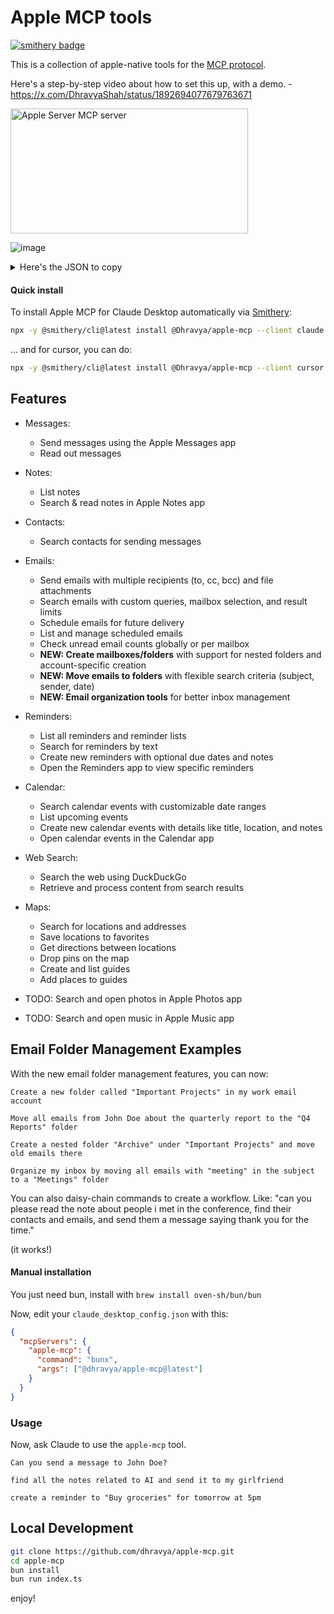 # Apple MCP tools

[![smithery badge](https://smithery.ai/badge/@Dhravya/apple-mcp)](https://smithery.ai/server/@Dhravya/apple-mcp)

This is a collection of apple-native tools for the [MCP protocol](https://modelcontextprotocol.com/docs/mcp-protocol).

Here's a step-by-step video about how to set this up, with a demo. - https://x.com/DhravyaShah/status/1892694077679763671

<a href="https://glama.ai/mcp/servers/gq2qg6kxtu">
  <img width="380" height="200" src="https://glama.ai/mcp/servers/gq2qg6kxtu/badge" alt="Apple Server MCP server" />
</a>

![image](https://github.com/user-attachments/assets/56a5ccfa-cb1a-4226-80c5-6cc794cefc34)


<details>
<summary>Here's the JSON to copy</summary>

```
{
  "mcpServers": {
    "apple-mcp": {
      "command": "bunx",
      "args": ["--no-cache", "apple-mcp@latest"]
    }
}

```

</details>

#### Quick install

To install Apple MCP for Claude Desktop automatically via [Smithery](https://smithery.ai/server/@Dhravya/apple-mcp):

```bash
npx -y @smithery/cli@latest install @Dhravya/apple-mcp --client claude
```

... and for cursor, you can do:

```bash
npx -y @smithery/cli@latest install @Dhravya/apple-mcp --client cursor
```


## Features

- Messages:
  - Send messages using the Apple Messages app
  - Read out messages
- Notes:
  - List notes
  - Search & read notes in Apple Notes app
- Contacts:
  - Search contacts for sending messages
- Emails:
  - Send emails with multiple recipients (to, cc, bcc) and file attachments
  - Search emails with custom queries, mailbox selection, and result limits
  - Schedule emails for future delivery
  - List and manage scheduled emails
  - Check unread email counts globally or per mailbox
  - **NEW: Create mailboxes/folders** with support for nested folders and account-specific creation
  - **NEW: Move emails to folders** with flexible search criteria (subject, sender, date)
  - **NEW: Email organization tools** for better inbox management
- Reminders:
  - List all reminders and reminder lists
  - Search for reminders by text
  - Create new reminders with optional due dates and notes
  - Open the Reminders app to view specific reminders
- Calendar:
  - Search calendar events with customizable date ranges
  - List upcoming events
  - Create new calendar events with details like title, location, and notes
  - Open calendar events in the Calendar app
- Web Search:
  - Search the web using DuckDuckGo
  - Retrieve and process content from search results
- Maps:
  - Search for locations and addresses
  - Save locations to favorites
  - Get directions between locations
  - Drop pins on the map
  - Create and list guides
  - Add places to guides

- TODO: Search and open photos in Apple Photos app
- TODO: Search and open music in Apple Music app

## Email Folder Management Examples

With the new email folder management features, you can now:

```
Create a new folder called "Important Projects" in my work email account
```

```
Move all emails from John Doe about the quarterly report to the "Q4 Reports" folder
```

```
Create a nested folder "Archive" under "Important Projects" and move old emails there
```

```
Organize my inbox by moving all emails with "meeting" in the subject to a "Meetings" folder
```

You can also daisy-chain commands to create a workflow. Like:
"can you please read the note about people i met in the conference, find their contacts and emails, and send them a message saying thank you for the time."

(it works!)


#### Manual installation

You just need bun, install with `brew install oven-sh/bun/bun`

Now, edit your `claude_desktop_config.json` with this:

```claude_desktop_config.json
{
  "mcpServers": {
    "apple-mcp": {
      "command": "bunx",
      "args": ["@dhravya/apple-mcp@latest"]
    }
  }
}
```

### Usage

Now, ask Claude to use the `apple-mcp` tool.

```
Can you send a message to John Doe?
```

```
find all the notes related to AI and send it to my girlfriend
```

```
create a reminder to "Buy groceries" for tomorrow at 5pm
```

## Local Development

```bash
git clone https://github.com/dhravya/apple-mcp.git
cd apple-mcp
bun install
bun run index.ts
```

enjoy!
